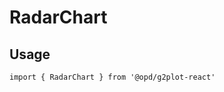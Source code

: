 # RadarChart

## Usage

```tsx | pure
import { RadarChart } from '@opd/g2plot-react'
```

<API src="../../src/plots/radar/index.tsx" />
